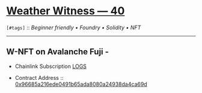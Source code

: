 # [Weather Witness — 40](https://codehawks.cyfrin.io/c/2025-05-weather-witness)

`[#tags]` :: *<special>Beginner friendly</special> • <special>Foundry</special> • <special>Solidity</special> • <special>NFT</special>*

---

## W-NFT on Avalanche Fuji - 

- Chainlink Subscription [LOGS](https://functions.chain.link/fuji/15497)

- Contract Address :: [0x96685a216ede0491b65ada8080a24938da4ca69d](https://testnet.snowtrace.io/address/0x96685a216Ede0491b65adA8080A24938DA4Ca69D/contract/43113/readContract?chainid=43113)
